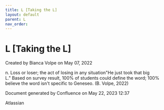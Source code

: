 ```yaml
---
title: L [Taking the L]
layout: default
parent: L
nav_order:
---
```


# L [Taking the L]

Created by  Bianca Volpe on May 07, 2022

n. Loss or loser; the act of losing in any situation&quot;He just took that big L.&quot; Based on survey result, 100% of students could define the word; 100% believe the word isn't specific to Geneseo. (B. Volpe, 2022)

Document generated by Confluence on May 22, 2023 12:37

Atlassian
